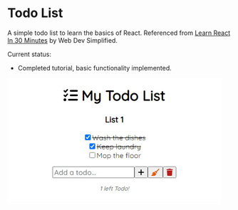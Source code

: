 # Todo List

A simple todo list to learn the basics of React. Referenced from [Learn React In 30 Minutes](https://youtu.be/hQAHSlTtcmY) by Web Dev Simplified.

Current status:

- Completed tutorial, basic functionality implemented.

![screenshot](ss_2104.jpg)
